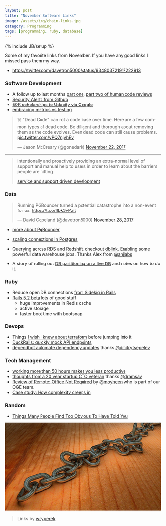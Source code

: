 ```yaml
---
layout: post
title: "November Software Links"
image: /assets/img/chain-links.jpg
category: Programming
tags: [programming, ruby, database]
---
```

{% include JB/setup %}

Some of my favorite links from November. If you have any good links I missed pass them my way.



* https://twitter.com/davetron5000/status/934803721917222913





### Software Development

* A follow up to last months [part one](https://mtlynch.io/human-code-reviews-1/), [part two of human code reviews](https://mtlynch.io/human-code-reviews-2/)
* [Security Alerts from Github](https://github.com/blog/2470-introducing-security-alerts-on-github)
* [50K scholarships to Udacity via Google](https://www.udacity.com/grow-with-google)
* [embracing metrics vs testing](https://evilmartians.com/chronicles/embracing-metrics-as-new-tests)

<blockquote class="twitter-tweet" data-lang="en"><p lang="en" dir="ltr">☠️ &quot;Dead Code&quot; can rot a code base over time. Here are a few common types of dead code. Be diligent and thorough about removing them as the code evolves. Even dead code can still cause problems. <a href="https://t.co/vPQ7njyhEv">pic.twitter.com/vPQ7njyhEv</a></p>&mdash; Jason McCreary (@gonedark) <a href="https://twitter.com/gonedark/status/933363670494666752?ref_src=twsrc%5Etfw">November 22, 2017</a></blockquote>
<script async src="https://platform.twitter.com/widgets.js" charset="utf-8"></script>

<hr/>

> intentionally and proactively providing an extra-normal level of support and manual help to users in order to learn about the barriers people are hitting
> 
> [service and support driven development](https://medium.com/code-for-america/on-self-service-and-support-driven-development-in-government-technology-5f1fcc889864) 

### Data

<blockquote class="twitter-tweet" data-lang="en"><p lang="en" dir="ltr">Running PGBouncer turned a potential catastrophe into a non-event for us. <a href="https://t.co/IIbk3vPzit">https://t.co/IIbk3vPzit</a></p>&mdash; David Copeland (@davetron5000) <a href="https://twitter.com/davetron5000/status/935564668822622208?ref_src=twsrc%5Etfw">November 28, 2017</a></blockquote>
<script async src="https://platform.twitter.com/widgets.js" charset="utf-8"></script>

* [more about PgBouncer](https://pgbouncer.github.io/)
* [scaling connections in Postgres](https://www.citusdata.com/blog/2017/05/10/scaling-connections-in-postgres/)

* Querying across RDS and Redshift, checkout [dblink](https://aws.amazon.com/blogs/big-data/join-amazon-redshift-and-amazon-rds-postgresql-with-dblink/). Enabling some powerful data warehouse jobs. Thanks Alex from [@anjlabs](https://twitter.com/AnjLab)
* A story of rolling out [DB partitioning on a live DB](https://evilmartians.com/chronicles/partition-and-conquer) and notes on how to do it.

### Ruby

* Reduce open DB connections [from Sidekiq in Rails](https://github.com/rails/rails/pull/28057)
* [Rails 5.2 beta](http://weblog.rubyonrails.org/2017/11/27/Rails-5-2-Active-Storage-Redis-Cache-Store-HTTP2-Early-Hints-Credentials/) lots of good stuff
  * huge improvements in Redis cache
  * active storage
  * faster boot time with bootsnap

### Devops

* Things [I wish I knew about terraform](https://medium.com/@hbarcelos/things-i-wish-i-knew-about-terraform-before-jumping-into-it-43ee92a9dd65) before jumping into it
* [DuckRails: quickly mock API endpoints](https://hub.docker.com/r/iridakos/duckrails/)
* [dependbot automate dependency updates](https://dependabot.com/) thanks [@dmitrytsepelev](https://twitter.com/dmitrytsepelev)

### Tech Management

* [working more than 50 hours makes you less productive](https://www.cnbc.com/2015/01/26/working-more-than-50-hours-makes-you-less-productive.html)
* [thoughts from a 20 year startup CTO veteran](http://firstround.com/review/veteran-cto-with-20-years-experience-answers-your-top-startup-building-questions/) thanks [@dramsay](https://twitter.com/dramsay)
* [Review of Remote: Office Not Required](https://tech.offgrid-electric.com/book-review-remote-office-not-required-e75e19c68529) by [@moyheen](https://twitter.com/moyheen) who is part of our OGE team.
* [Case study: How complexity creeps in](https://m.signalvnoise.com/case-study-how-complexity-creeps-in-cba48023e6a1)

### Random

* [Things Many People Find Too Obvious To Have Told You](https://twitter.com/patio11/status/936616624378978304)


![Random Links](/assets/img/chain-links.jpg)
> Links by [wsyperek](https://pixabay.com/en/chain-metal-chain-link-257490/)